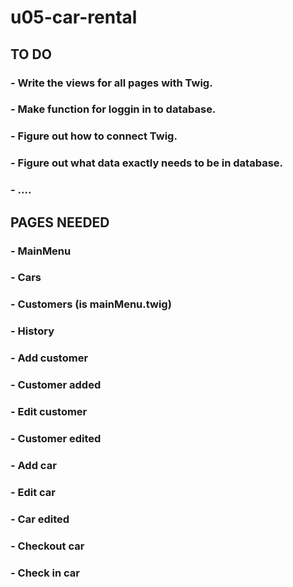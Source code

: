 # u05-car-rental

## TO DO
### - Write the views for all pages with Twig.
### - Make function for loggin in to database.
### - Figure out how to connect Twig.
### - Figure out what data exactly needs to be in database.
### - ....

## PAGES NEEDED
### - MainMenu
### - Cars
### - Customers (is mainMenu.twig)
### - History
### - Add customer
### - Customer added
### - Edit customer
### - Customer edited
### - Add car
### - Edit car
### - Car edited
### - Checkout car
### - Check in car